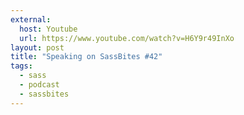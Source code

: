 ```yaml
---
external:
  host: Youtube
  url: https://www.youtube.com/watch?v=H6Y9r49InXo
layout: post
title: "Speaking on SassBites #42"
tags:
  - sass
  - podcast
  - sassbites
---
```

